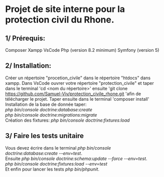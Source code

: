 <h1>Projet de site interne pour la protection civil du Rhone.</h1>

<h2>1/ Prérequis: </h2>

Composer
Xampp
VsCode
Php (version 8.2 minimum)
Symfony (version 5)

<h2>2/ Installation:</h2>

Créer un répertoire "procetion_civile" dans le répertoire "htdocs" dans xampp. Dans VsCode ouvrer votre répertoire "protection_civile" et taper dans le terminal 'cd <nom du répertoire>' ensuite 'git clone https://github.com/Samuel-Viv/protection_civile_rhone.git 'afin de télécharger le projet. Taper ensuite dans le terminal 'composer install' Installation de la base de donnée taper:
</br>
<em>php bin/console doctrine:database:create</em>
</br>
<em>php bin/console doctrine:migrations:migrate</em>
</br>
Création des fixtures: <em>php bin/console doctrine:fixtures:load </em>

<h2>3/ Faire les tests unitaire</h2>

Vous devez écrire dans le terminal <em>php bin/console doctrine:database:create --env=test</em>.
</br>
Ensuite <em>php bin/console doctrine:schema:update --force --env=test</em>.
</br>
<em>php bin/console doctrine:fixtures:load --env=test</em>
</br>
Et enfin pour lancer les tests <em>php bin/phpunit</em>.
